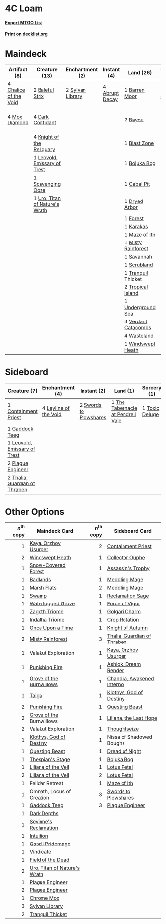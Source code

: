 # 4C Loam

#### [Export MTGO List](../collection/4C%20Loam/4C%20Loam.txt)
#### [Print on decklist.org](http://decklist.org/?deckmain=4%09Abrupt%20Decay%0A2%09Baleful%20Strix%0A1%09Barren%20Moor%0A2%09Bayou%0A1%09Blast%20Zone%0A1%09Bojuka%20Bog%0A1%09Cabal%20Pit%0A4%09Chalice%20of%20the%20Void%0A4%09Dark%20Confidant%0A1%09Dryad%20Arbor%0A1%09Forest%0A2%09Green%20Sun's%20Zenith%0A1%09Karakas%0A4%09Knight%20of%20the%20Reliquary%0A1%09Leovold,%20Emissary%20of%20Trest%0A2%09Life%20from%20the%20Loam%0A1%09Maze%20of%20Ith%0A1%09Misty%20Rainforest%0A4%09Mox%20Diamond%0A3%09Oko,%20Thief%20of%20Crowns%0A1%09Savannah%0A1%09Scavenging%20Ooze%0A1%09Scrubland%0A2%09Sylvan%20Library%0A1%09Tranquil%20Thicket%0A2%09Tropical%20Island%0A1%09Underground%20Sea%0A1%09Uro,%20Titan%20of%20Nature's%20Wrath%0A4%09Verdant%20Catacombs%0A4%09Wasteland%0A1%09Windswept%20Heath&deckside=1%09Containment%20Priest%0A1%09Gaddock%20Teeg%0A1%09Leovold,%20Emissary%20of%20Trest%0A4%09Leyline%20of%20the%20Void%0A2%09Plague%20Engineer%0A2%09Swords%20to%20Plowshares%0A2%09Thalia,%20Guardian%20of%20Thraben%0A1%09The%20Tabernacle%20at%20Pendrell%20Vale%0A1%09Toxic%20Deluge)
# Maindeck

|                                          Artifact (8)                                          |                                              Creature (13)                                              |                                     Enchantment (2)                                     |                                       Instant (4)                                       |                                          Land (26)                                           |                                        Planeswalker (3)                                         |                                          Sorcery (4)                                          |
|------------------------------------------------------------------------------------------------|---------------------------------------------------------------------------------------------------------|-----------------------------------------------------------------------------------------|-----------------------------------------------------------------------------------------|----------------------------------------------------------------------------------------------|-------------------------------------------------------------------------------------------------|-----------------------------------------------------------------------------------------------|
|4 [Chalice of the Void](http://gatherer.wizards.com/Pages/Card/Details.aspx?multiverseid=442211)|2 [Baleful Strix](http://gatherer.wizards.com/Pages/Card/Details.aspx?multiverseid=376260)               |2 [Sylvan Library](http://gatherer.wizards.com/Pages/Card/Details.aspx?multiverseid=2240)|4 [Abrupt Decay](http://gatherer.wizards.com/Pages/Card/Details.aspx?multiverseid=456061)|1 [Barren Moor](http://gatherer.wizards.com/Pages/Card/Details.aspx?multiverseid=220487)      |3 [Oko, Thief of Crowns](http://gatherer.wizards.com/Pages/Card/Details.aspx?multiverseid=473159)|2 [Green Sun's Zenith](http://gatherer.wizards.com/Pages/Card/Details.aspx?multiverseid=413711)|
|4 [Mox Diamond](http://gatherer.wizards.com/Pages/Card/Details.aspx?multiverseid=5193)          |4 [Dark Confidant](http://gatherer.wizards.com/Pages/Card/Details.aspx?multiverseid=397731)              |                                                                                         |                                                                                         |2 [Bayou](http://gatherer.wizards.com/Pages/Card/Details.aspx?multiverseid=879)               |                                                                                                 |2 [Life from the Loam](http://gatherer.wizards.com/Pages/Card/Details.aspx?multiverseid=338409)|
|                                                                                                |4 [Knight of the Reliquary](http://gatherer.wizards.com/Pages/Card/Details.aspx?multiverseid=189145)     |                                                                                         |                                                                                         |1 [Blast Zone](http://gatherer.wizards.com/Pages/Card/Details.aspx?multiverseid=461171)       |                                                                                                 |                                                                                               |
|                                                                                                |1 [Leovold, Emissary of Trest](http://gatherer.wizards.com/Pages/Card/Details.aspx?multiverseid=416834)  |                                                                                         |                                                                                         |1 [Bojuka Bog](http://gatherer.wizards.com/Pages/Card/Details.aspx?multiverseid=376269)       |                                                                                                 |                                                                                               |
|                                                                                                |1 [Scavenging Ooze](http://gatherer.wizards.com/Pages/Card/Details.aspx?multiverseid=420783)             |                                                                                         |                                                                                         |1 [Cabal Pit](http://gatherer.wizards.com/Pages/Card/Details.aspx?multiverseid=29904)         |                                                                                                 |                                                                                               |
|                                                                                                |1 [Uro, Titan of Nature's Wrath](http://gatherer.wizards.com/Pages/Card/Details.aspx?multiverseid=476480)|                                                                                         |                                                                                         |1 [Dryad Arbor](http://gatherer.wizards.com/Pages/Card/Details.aspx?multiverseid=136196)      |                                                                                                 |                                                                                               |
|                                                                                                |                                                                                                         |                                                                                         |                                                                                         |1 [Forest](http://gatherer.wizards.com/Pages/Card/Details.aspx?multiverseid=439860)           |                                                                                                 |                                                                                               |
|                                                                                                |                                                                                                         |                                                                                         |                                                                                         |1 [Karakas](http://gatherer.wizards.com/Pages/Card/Details.aspx?multiverseid=413782)          |                                                                                                 |                                                                                               |
|                                                                                                |                                                                                                         |                                                                                         |                                                                                         |1 [Maze of Ith](http://gatherer.wizards.com/Pages/Card/Details.aspx?multiverseid=1824)        |                                                                                                 |                                                                                               |
|                                                                                                |                                                                                                         |                                                                                         |                                                                                         |1 [Misty Rainforest](http://gatherer.wizards.com/Pages/Card/Details.aspx?multiverseid=405102) |                                                                                                 |                                                                                               |
|                                                                                                |                                                                                                         |                                                                                         |                                                                                         |1 [Savannah](http://gatherer.wizards.com/Pages/Card/Details.aspx?multiverseid=881)            |                                                                                                 |                                                                                               |
|                                                                                                |                                                                                                         |                                                                                         |                                                                                         |1 [Scrubland](http://gatherer.wizards.com/Pages/Card/Details.aspx?multiverseid=882)           |                                                                                                 |                                                                                               |
|                                                                                                |                                                                                                         |                                                                                         |                                                                                         |1 [Tranquil Thicket](http://gatherer.wizards.com/Pages/Card/Details.aspx?multiverseid=220494) |                                                                                                 |                                                                                               |
|                                                                                                |                                                                                                         |                                                                                         |                                                                                         |2 [Tropical Island](http://gatherer.wizards.com/Pages/Card/Details.aspx?multiverseid=884)     |                                                                                                 |                                                                                               |
|                                                                                                |                                                                                                         |                                                                                         |                                                                                         |1 [Underground Sea](http://gatherer.wizards.com/Pages/Card/Details.aspx?multiverseid=886)     |                                                                                                 |                                                                                               |
|                                                                                                |                                                                                                         |                                                                                         |                                                                                         |4 [Verdant Catacombs](http://gatherer.wizards.com/Pages/Card/Details.aspx?multiverseid=405113)|                                                                                                 |                                                                                               |
|                                                                                                |                                                                                                         |                                                                                         |                                                                                         |4 [Wasteland](http://gatherer.wizards.com/Pages/Card/Details.aspx?multiverseid=413790)        |                                                                                                 |                                                                                               |
|                                                                                                |                                                                                                         |                                                                                         |                                                                                         |1 [Windswept Heath](http://gatherer.wizards.com/Pages/Card/Details.aspx?multiverseid=405115)  |                                                                                                 |                                                                                               |


# Sideboard

|                                              Creature (7)                                              |                                        Enchantment (4)                                         |                                         Instant (2)                                          |                                                 Land (1)                                                 |                                       Sorcery (1)                                       |
|--------------------------------------------------------------------------------------------------------|------------------------------------------------------------------------------------------------|----------------------------------------------------------------------------------------------|----------------------------------------------------------------------------------------------------------|-----------------------------------------------------------------------------------------|
|1 [Containment Priest](http://gatherer.wizards.com/Pages/Card/Details.aspx?multiverseid=389470)         |4 [Leyline of the Void](http://gatherer.wizards.com/Pages/Card/Details.aspx?multiverseid=107682)|2 [Swords to Plowshares](http://gatherer.wizards.com/Pages/Card/Details.aspx?multiverseid=869)|1 [The Tabernacle at Pendrell Vale](http://gatherer.wizards.com/Pages/Card/Details.aspx?multiverseid=1690)|1 [Toxic Deluge](http://gatherer.wizards.com/Pages/Card/Details.aspx?multiverseid=376559)|
|1 [Gaddock Teeg](http://gatherer.wizards.com/Pages/Card/Details.aspx?multiverseid=140188)               |                                                                                                |                                                                                              |                                                                                                          |                                                                                         |
|1 [Leovold, Emissary of Trest](http://gatherer.wizards.com/Pages/Card/Details.aspx?multiverseid=416834) |                                                                                                |                                                                                              |                                                                                                          |                                                                                         |
|2 [Plague Engineer](http://gatherer.wizards.com/Pages/Card/Details.aspx?multiverseid=464049)            |                                                                                                |                                                                                              |                                                                                                          |                                                                                         |
|2 [Thalia, Guardian of Thraben](http://gatherer.wizards.com/Pages/Card/Details.aspx?multiverseid=442025)|                                                                                                |                                                                                              |                                                                                                          |                                                                                         |


# Other Options

|*n*<sup>th</sup> copy|                                             Maindeck Card                                             |*n*<sup>th</sup> copy|                                            Sideboard Card                                            |
|--------------------:|-------------------------------------------------------------------------------------------------------|--------------------:|------------------------------------------------------------------------------------------------------|
|                    1|[Kaya, Orzhov Usurper](http://gatherer.wizards.com/Pages/Card/Details.aspx?multiverseid=460129)        |                    2|[Containment Priest](http://gatherer.wizards.com/Pages/Card/Details.aspx?multiverseid=389470)         |
|                    2|[Windswept Heath](http://gatherer.wizards.com/Pages/Card/Details.aspx?multiverseid=405115)             |                    1|[Collector Ouphe](http://gatherer.wizards.com/Pages/Card/Details.aspx?multiverseid=464107)            |
|                    1|[Snow-Covered Forest](http://gatherer.wizards.com/Pages/Card/Details.aspx?multiverseid=121192)         |                    1|[Assassin's Trophy](http://gatherer.wizards.com/Pages/Card/Details.aspx?multiverseid=452902)          |
|                    1|[Badlands](http://gatherer.wizards.com/Pages/Card/Details.aspx?multiverseid=878)                       |                    1|[Meddling Mage](http://gatherer.wizards.com/Pages/Card/Details.aspx?multiverseid=179547)              |
|                    1|[Marsh Flats](http://gatherer.wizards.com/Pages/Card/Details.aspx?multiverseid=405101)                 |                    2|[Meddling Mage](http://gatherer.wizards.com/Pages/Card/Details.aspx?multiverseid=179547)              |
|                    1|[Swamp](http://gatherer.wizards.com/Pages/Card/Details.aspx?multiverseid=439858)                       |                    1|[Reclamation Sage](http://gatherer.wizards.com/Pages/Card/Details.aspx?multiverseid=389651)           |
|                    1|[Waterlogged Grove](http://gatherer.wizards.com/Pages/Card/Details.aspx?multiverseid=464198)           |                    1|[Force of Vigor](http://gatherer.wizards.com/Pages/Card/Details.aspx?multiverseid=464113)             |
|                    1|[Zagoth Triome](http://gatherer.wizards.com/Pages/Card/Details.aspx?multiverseid=479779)               |                    1|[Golgari Charm](http://gatherer.wizards.com/Pages/Card/Details.aspx?multiverseid=405245)              |
|                    1|[Indatha Triome](http://gatherer.wizards.com/Pages/Card/Details.aspx?multiverseid=479768)              |                    1|[Crop Rotation](http://gatherer.wizards.com/Pages/Card/Details.aspx?multiverseid=417430)              |
|                    1|[Once Upon a Time](http://gatherer.wizards.com/Pages/Card/Details.aspx?multiverseid=473131)            |                    1|[Knight of Autumn](http://gatherer.wizards.com/Pages/Card/Details.aspx?multiverseid=452933)           |
|                    2|[Misty Rainforest](http://gatherer.wizards.com/Pages/Card/Details.aspx?multiverseid=405102)            |                    3|[Thalia, Guardian of Thraben](http://gatherer.wizards.com/Pages/Card/Details.aspx?multiverseid=442025)|
|                    1|Valakut Exploration                                                                                    |                    1|[Kaya, Orzhov Usurper](http://gatherer.wizards.com/Pages/Card/Details.aspx?multiverseid=460129)       |
|                    1|[Punishing Fire](http://gatherer.wizards.com/Pages/Card/Details.aspx?multiverseid=247550)              |                    1|[Ashiok, Dream Render](http://gatherer.wizards.com/Pages/Card/Details.aspx?multiverseid=461155)       |
|                    1|[Grove of the Burnwillows](http://gatherer.wizards.com/Pages/Card/Details.aspx?multiverseid=130595)    |                    1|[Chandra, Awakened Inferno](http://gatherer.wizards.com/Pages/Card/Details.aspx?multiverseid=466881)  |
|                    1|[Taiga](http://gatherer.wizards.com/Pages/Card/Details.aspx?multiverseid=883)                          |                    1|[Klothys, God of Destiny](http://gatherer.wizards.com/Pages/Card/Details.aspx?multiverseid=476471)    |
|                    2|[Punishing Fire](http://gatherer.wizards.com/Pages/Card/Details.aspx?multiverseid=247550)              |                    1|[Questing Beast](http://gatherer.wizards.com/Pages/Card/Details.aspx?multiverseid=473133)             |
|                    2|[Grove of the Burnwillows](http://gatherer.wizards.com/Pages/Card/Details.aspx?multiverseid=130595)    |                    1|[Liliana, the Last Hope](http://gatherer.wizards.com/Pages/Card/Details.aspx?multiverseid=414388)     |
|                    2|Valakut Exploration                                                                                    |                    1|[Thoughtseize](http://gatherer.wizards.com/Pages/Card/Details.aspx?multiverseid=438676)               |
|                    1|[Klothys, God of Destiny](http://gatherer.wizards.com/Pages/Card/Details.aspx?multiverseid=476471)     |                    1|Nissa of Shadowed Boughs                                                                              |
|                    1|[Questing Beast](http://gatherer.wizards.com/Pages/Card/Details.aspx?multiverseid=473133)              |                    1|[Dread of Night](http://gatherer.wizards.com/Pages/Card/Details.aspx?multiverseid=14580)              |
|                    1|[Thespian's Stage](http://gatherer.wizards.com/Pages/Card/Details.aspx?multiverseid=366353)            |                    1|[Bojuka Bog](http://gatherer.wizards.com/Pages/Card/Details.aspx?multiverseid=376269)                 |
|                    1|[Liliana of the Veil](http://gatherer.wizards.com/Pages/Card/Details.aspx?multiverseid=235597)         |                    1|[Lotus Petal](http://gatherer.wizards.com/Pages/Card/Details.aspx?multiverseid=420602)                |
|                    2|[Liliana of the Veil](http://gatherer.wizards.com/Pages/Card/Details.aspx?multiverseid=235597)         |                    2|[Lotus Petal](http://gatherer.wizards.com/Pages/Card/Details.aspx?multiverseid=420602)                |
|                    1|Felidar Retreat                                                                                        |                    1|[Maze of Ith](http://gatherer.wizards.com/Pages/Card/Details.aspx?multiverseid=1824)                  |
|                    1|Omnath, Locus of Creation                                                                              |                    3|[Swords to Plowshares](http://gatherer.wizards.com/Pages/Card/Details.aspx?multiverseid=869)          |
|                    1|[Gaddock Teeg](http://gatherer.wizards.com/Pages/Card/Details.aspx?multiverseid=140188)                |                    3|[Plague Engineer](http://gatherer.wizards.com/Pages/Card/Details.aspx?multiverseid=464049)            |
|                    1|[Dark Depths](http://gatherer.wizards.com/Pages/Card/Details.aspx?multiverseid=121155)                 |                     |                                                                                                      |
|                    1|[Sevinne's Reclamation](http://gatherer.wizards.com/Pages/Card/Details.aspx?multiverseid=470551)       |                     |                                                                                                      |
|                    1|[Intuition](http://gatherer.wizards.com/Pages/Card/Details.aspx?multiverseid=4707)                     |                     |                                                                                                      |
|                    1|[Qasali Pridemage](http://gatherer.wizards.com/Pages/Card/Details.aspx?multiverseid=179556)            |                     |                                                                                                      |
|                    1|[Vindicate](http://gatherer.wizards.com/Pages/Card/Details.aspx?multiverseid=442208)                   |                     |                                                                                                      |
|                    1|[Field of the Dead](http://gatherer.wizards.com/Pages/Card/Details.aspx?multiverseid=467001)           |                     |                                                                                                      |
|                    2|[Uro, Titan of Nature's Wrath](http://gatherer.wizards.com/Pages/Card/Details.aspx?multiverseid=476480)|                     |                                                                                                      |
|                    1|[Plague Engineer](http://gatherer.wizards.com/Pages/Card/Details.aspx?multiverseid=464049)             |                     |                                                                                                      |
|                    2|[Plague Engineer](http://gatherer.wizards.com/Pages/Card/Details.aspx?multiverseid=464049)             |                     |                                                                                                      |
|                    1|[Chrome Mox](http://gatherer.wizards.com/Pages/Card/Details.aspx?multiverseid=413761)                  |                     |                                                                                                      |
|                    3|[Sylvan Library](http://gatherer.wizards.com/Pages/Card/Details.aspx?multiverseid=2240)                |                     |                                                                                                      |
|                    2|[Tranquil Thicket](http://gatherer.wizards.com/Pages/Card/Details.aspx?multiverseid=220494)            |                     |                                                                                                      |


